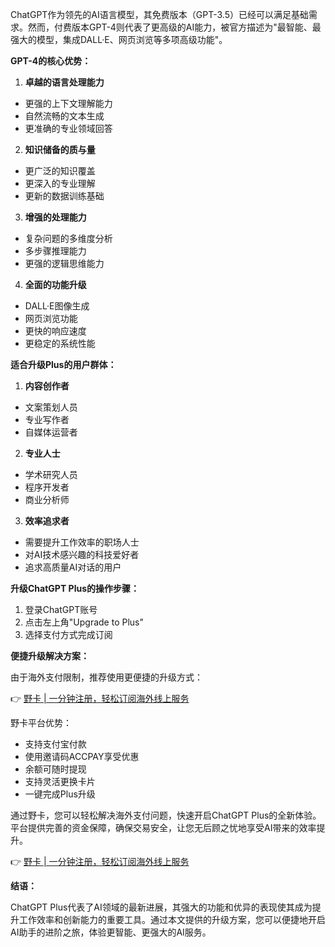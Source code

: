 ChatGPT作为领先的AI语言模型，其免费版本（GPT-3.5）已经可以满足基础需求。然而，付费版本GPT-4则代表了更高级的AI能力，被官方描述为"最智能、最强大的模型，集成DALL·E、网页浏览等多项高级功能"。

**GPT-4的核心优势：**

1. **卓越的语言处理能力**
- 更强的上下文理解能力
- 自然流畅的文本生成
- 更准确的专业领域回答

2. **知识储备的质与量**
- 更广泛的知识覆盖
- 更深入的专业理解
- 更新的数据训练基础

3. **增强的处理能力**
- 复杂问题的多维度分析
- 多步骤推理能力
- 更强的逻辑思维能力

4. **全面的功能升级**
- DALL·E图像生成
- 网页浏览功能
- 更快的响应速度
- 更稳定的系统性能

**适合升级Plus的用户群体：**

1. **内容创作者**
- 文案策划人员
- 专业写作者
- 自媒体运营者

2. **专业人士**
- 学术研究人员
- 程序开发者
- 商业分析师

3. **效率追求者**
- 需要提升工作效率的职场人士
- 对AI技术感兴趣的科技爱好者
- 追求高质量AI对话的用户

**升级ChatGPT Plus的操作步骤：**

1. 登录ChatGPT账号
2. 点击左上角"Upgrade to Plus"
3. 选择支付方式完成订阅

**便捷升级解决方案：**

由于海外支付限制，推荐使用更便捷的升级方式：

👉 [野卡 | 一分钟注册，轻松订阅海外线上服务](https://bit.ly/bewildcard)

野卡平台优势：
- 支持支付宝付款
- 使用邀请码ACCPAY享受优惠
- 余额可随时提现
- 支持灵活更换卡片
- 一键完成Plus升级

通过野卡，您可以轻松解决海外支付问题，快速开启ChatGPT Plus的全新体验。平台提供完善的资金保障，确保交易安全，让您无后顾之忧地享受AI带来的效率提升。

👉 [野卡 | 一分钟注册，轻松订阅海外线上服务](https://bit.ly/bewildcard)

**结语：**

ChatGPT Plus代表了AI领域的最新进展，其强大的功能和优异的表现使其成为提升工作效率和创新能力的重要工具。通过本文提供的升级方案，您可以便捷地开启AI助手的进阶之旅，体验更智能、更强大的AI服务。